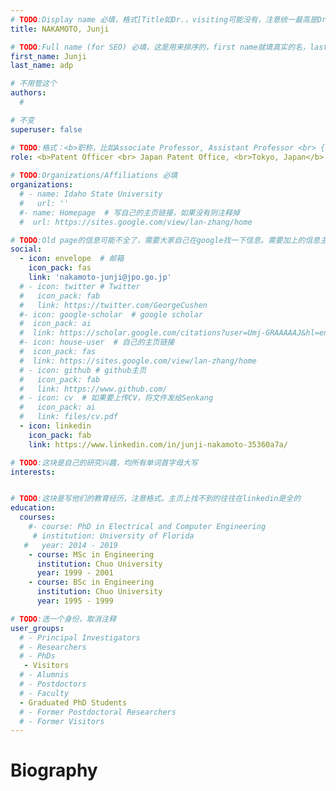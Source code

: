 ```yaml
---
# TODO:Display name 必填，格式[Title如Dr.，visiting可能没有，注意统一最高是Dr. 而不是Prof.] [全大写的Last name][, ][首字母大写的Last name]
title: NAKAMOTO, Junji

# TODO:Full name (for SEO) 必填，这是用来排序的，first name就填真实的名，last_name一定按照excel填写
first_name: Junji   
last_name: adp

# 不用管这个
authors:
  # 

# 不变
superuser: false

# TODO:格式：<b>职称，比如Associate Professor, Assistant Professor <br> {工作单位}, {工作国家:China、USA等}</b>
role: <b>Patent Officer <br> Japan Patent Office, <br>Tokyo, Japan</b>
 
# TODO:Organizations/Affiliations 必填
organizations:
  # - name: Idaho State University 
  #   url: ''
  #- name: Homepage  # 写自己的主页链接，如果没有则注释掉
  #  url: https://sites.google.com/view/lan-zhang/home

# TODO:Old page的信息可能不全了，需要大家自己在google找一下信息。需要加上的信息主要包含email、google scholar、个人主页、linkedin
social:
  - icon: envelope  # 邮箱
    icon_pack: fas
    link: 'nakamoto-junji@jpo.go.jp'
  # - icon: twitter # Twitter
  #   icon_pack: fab  
  #   link: https://twitter.com/GeorgeCushen
  #- icon: google-scholar  # google scholar
  #  icon_pack: ai
  #  link: https://scholar.google.com/citations?user=Umj-GRAAAAAJ&hl=en
  #- icon: house-user  # 自己的主页链接
  #  icon_pack: fas
  #  link: https://sites.google.com/view/lan-zhang/home
  # - icon: github # github主页
  #   icon_pack: fab   
  #   link: https://www.github.com/
  # - icon: cv  # 如果要上传CV，将文件发给Senkang
  #   icon_pack: ai
  #   link: files/cv.pdf
  - icon: linkedin 
    icon_pack: fab
    link: https://www.linkedin.com/in/junji-nakamoto-35360a7a/

# TODO:这块是自己的研究兴趣，均所有单词首字母大写
interests:


# TODO:这块是写他们的教育经历，注意格式。主页上找不到的往往在linkedin是全的
education:
  courses:
    #- course: PhD in Electrical and Computer Engineering
     # institution: University of Florida
   #   year: 2014 - 2019
    - course: MSc in Engineering
      institution: Chuo University
      year: 1999 - 2001
    - course: BSc in Engineering
      institution: Chuo University
      year: 1995 - 1999

# TODO:选一个身份，取消注释
user_groups:
  # - Principal Investigators
  # - Researchers
  # - PhDs
   - Visitors
  # - Alumnis
  # - Postdoctors
  # - Faculty
  - Graduated PhD Students
  # - Former Postdoctoral Researchers
  # - Former Visitors
---
```

<!-- TODO:写自己的Biography -->
# Biography
<!-- 这部分不要写他们的PhD招生信息，直接复制他们主页的个人简介。实在没有，在excel备注一下{个人资料缺失}再提交给我 -->
<!-- <p style="text-align:justify">  -->
